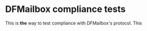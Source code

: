 # DFMailbox compliance tests
This is **the** way to test compliance with DFMailbox's protocol.
This 

